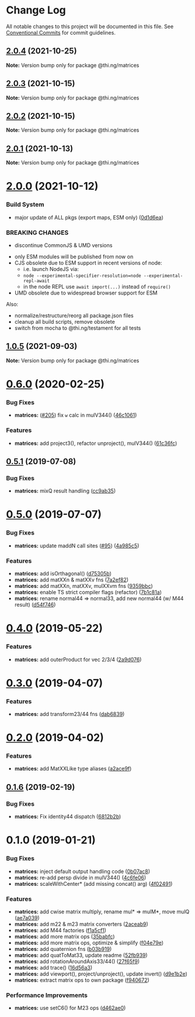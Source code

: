 # Change Log

All notable changes to this project will be documented in this file.
See [Conventional Commits](https://conventionalcommits.org) for commit guidelines.

## [2.0.4](https://github.com/thi-ng/umbrella/compare/@thi.ng/matrices@2.0.3...@thi.ng/matrices@2.0.4) (2021-10-25)

**Note:** Version bump only for package @thi.ng/matrices





## [2.0.3](https://github.com/thi-ng/umbrella/compare/@thi.ng/matrices@2.0.2...@thi.ng/matrices@2.0.3) (2021-10-15)

**Note:** Version bump only for package @thi.ng/matrices





## [2.0.2](https://github.com/thi-ng/umbrella/compare/@thi.ng/matrices@2.0.1...@thi.ng/matrices@2.0.2) (2021-10-15)

**Note:** Version bump only for package @thi.ng/matrices





## [2.0.1](https://github.com/thi-ng/umbrella/compare/@thi.ng/matrices@2.0.0...@thi.ng/matrices@2.0.1) (2021-10-13)

**Note:** Version bump only for package @thi.ng/matrices





# [2.0.0](https://github.com/thi-ng/umbrella/compare/@thi.ng/matrices@1.0.5...@thi.ng/matrices@2.0.0) (2021-10-12)


### Build System

* major update of ALL pkgs (export maps, ESM only) ([0d1d6ea](https://github.com/thi-ng/umbrella/commit/0d1d6ea9fab2a645d6c5f2bf2591459b939c09b6))


### BREAKING CHANGES

* discontinue CommonJS & UMD versions

- only ESM modules will be published from now on
- CJS obsolete due to ESM support in recent versions of node:
  - i.e. launch NodeJS via:
  - `node --experimental-specifier-resolution=node --experimental-repl-await`
  - in the node REPL use `await import(...)` instead of `require()`
- UMD obsolete due to widespread browser support for ESM

Also:
- normalize/restructure/reorg all package.json files
- cleanup all build scripts, remove obsolete
- switch from mocha to @thi.ng/testament for all tests






##  [1.0.5](https://github.com/thi-ng/umbrella/compare/@thi.ng/matrices@1.0.4...@thi.ng/matrices@1.0.5) (2021-09-03) 

**Note:** Version bump only for package @thi.ng/matrices 

#  [0.6.0](https://github.com/thi-ng/umbrella/compare/@thi.ng/matrices@0.5.12...@thi.ng/matrices@0.6.0) (2020-02-25) 

###  Bug Fixes 

- **matrices:** ([#205](https://github.com/thi-ng/umbrella/issues/205)) fix `w` calc in mulV344() ([46c1061](https://github.com/thi-ng/umbrella/commit/46c1061078d394d5b6ec2885f1025741893fe452)) 

###  Features 

- **matrices:** add project3(), refactor unproject(), mulV344() ([61c36fc](https://github.com/thi-ng/umbrella/commit/61c36fcc532d78b21d78dddeee5523155b0798b2)) 

##  [0.5.1](https://github.com/thi-ng/umbrella/compare/@thi.ng/matrices@0.5.0...@thi.ng/matrices@0.5.1) (2019-07-08) 

###  Bug Fixes 

- **matrices:** mixQ result handling ([cc9ab35](https://github.com/thi-ng/umbrella/commit/cc9ab35)) 

#  [0.5.0](https://github.com/thi-ng/umbrella/compare/@thi.ng/matrices@0.4.0...@thi.ng/matrices@0.5.0) (2019-07-07) 

###  Bug Fixes 

- **matrices:** update maddN call sites ([#95](https://github.com/thi-ng/umbrella/issues/95)) ([4a985c5](https://github.com/thi-ng/umbrella/commit/4a985c5)) 

###  Features 

- **matrices:** add isOrthagonal() ([d75305b](https://github.com/thi-ng/umbrella/commit/d75305b)) 
- **matrices:** add matXXn & matXXv fns ([7a2ef82](https://github.com/thi-ng/umbrella/commit/7a2ef82)) 
- **matrices:** add matXXn, matXXv, mulXXvm fns ([9359bbc](https://github.com/thi-ng/umbrella/commit/9359bbc)) 
- **matrices:** enable TS strict compiler flags (refactor) ([7b1c81a](https://github.com/thi-ng/umbrella/commit/7b1c81a)) 
- **matrices:** rename normal44 => normal33, add new normal44 (w/ M44 result) ([d54f746](https://github.com/thi-ng/umbrella/commit/d54f746)) 

#  [0.4.0](https://github.com/thi-ng/umbrella/compare/@thi.ng/matrices@0.3.4...@thi.ng/matrices@0.4.0) (2019-05-22) 

###  Features 

- **matrices:** add outerProduct for vec 2/3/4 ([2a9d076](https://github.com/thi-ng/umbrella/commit/2a9d076)) 

#  [0.3.0](https://github.com/thi-ng/umbrella/compare/@thi.ng/matrices@0.2.2...@thi.ng/matrices@0.3.0) (2019-04-07) 

###  Features 

- **matrices:** add transform23/44 fns ([dab6839](https://github.com/thi-ng/umbrella/commit/dab6839)) 

#  [0.2.0](https://github.com/thi-ng/umbrella/compare/@thi.ng/matrices@0.1.14...@thi.ng/matrices@0.2.0) (2019-04-02) 

###  Features 

- **matrices:** add MatXXLike type aliases ([a2ace9f](https://github.com/thi-ng/umbrella/commit/a2ace9f)) 

##  [0.1.6](https://github.com/thi-ng/umbrella/compare/@thi.ng/matrices@0.1.5...@thi.ng/matrices@0.1.6) (2019-02-19) 

###  Bug Fixes 

- **matrices:** Fix identity44 dispatch ([6812b2b](https://github.com/thi-ng/umbrella/commit/6812b2b)) 

#  0.1.0 (2019-01-21) 

###  Bug Fixes 

- **matrices:** inject default output handling code ([0b07ac8](https://github.com/thi-ng/umbrella/commit/0b07ac8)) 
- **matrices:** re-add persp divide in mulV344() ([4c6fe06](https://github.com/thi-ng/umbrella/commit/4c6fe06)) 
- **matrices:** scaleWithCenter* (add missing concat() arg) ([4f02491](https://github.com/thi-ng/umbrella/commit/4f02491)) 

###  Features 

- **matrices:** add cwise matrix multiply, rename mul* => mulM*, move mulQ ([ae7a039](https://github.com/thi-ng/umbrella/commit/ae7a039)) 
- **matrices:** add m22 & m23 matrix converters ([2aceab9](https://github.com/thi-ng/umbrella/commit/2aceab9)) 
- **matrices:** add M44 factories ([f1a5cf1](https://github.com/thi-ng/umbrella/commit/f1a5cf1)) 
- **matrices:** add more matrix ops ([35babfc](https://github.com/thi-ng/umbrella/commit/35babfc)) 
- **matrices:** add more matrix ops, optimize & simplify ([f04e79e](https://github.com/thi-ng/umbrella/commit/f04e79e)) 
- **matrices:** add quaternion fns ([b03b919](https://github.com/thi-ng/umbrella/commit/b03b919)) 
- **matrices:** add quatToMat33, update readme ([52fb939](https://github.com/thi-ng/umbrella/commit/52fb939)) 
- **matrices:** add rotationAroundAxis33/44() ([27f65f9](https://github.com/thi-ng/umbrella/commit/27f65f9)) 
- **matrices:** add trace() ([16d56a3](https://github.com/thi-ng/umbrella/commit/16d56a3)) 
- **matrices:** add viewport(), project/unproject(), update invert() ([d9e1b2e](https://github.com/thi-ng/umbrella/commit/d9e1b2e)) 
- **matrices:** extract matrix ops to own package ([f940672](https://github.com/thi-ng/umbrella/commit/f940672)) 

###  Performance Improvements 

- **matrices:** use setC6() for M23 ops ([d462ae0](https://github.com/thi-ng/umbrella/commit/d462ae0))
